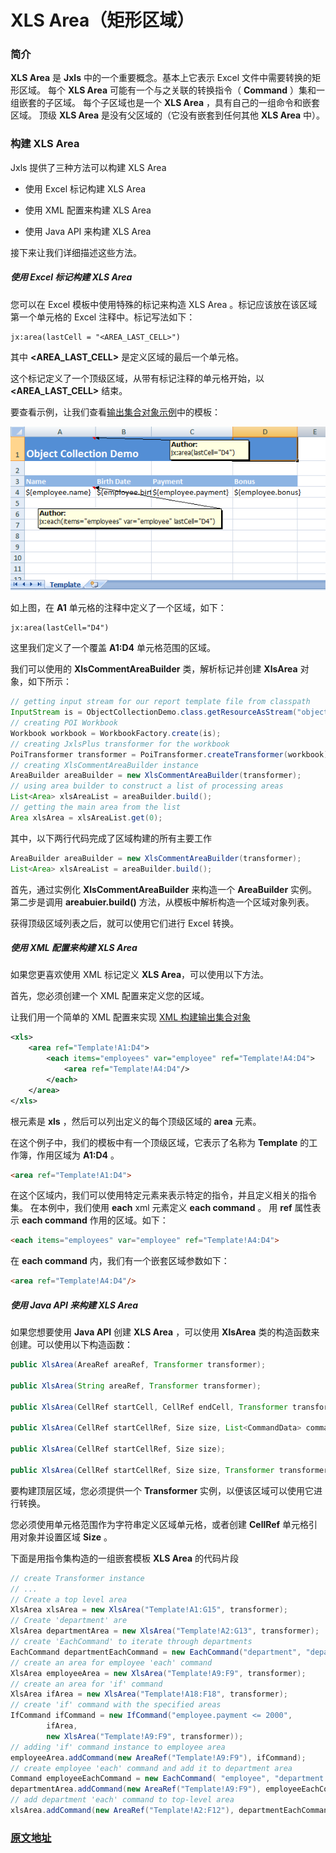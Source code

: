 # XLS Area（矩形区域）

### 简介

**XLS Area** 是 **Jxls** 中的一个重要概念。基本上它表示 Excel 文件中需要转换的矩形区域。
每个 **XLS Area** 可能有一个与之关联的转换指令（ **Command** ）集和一组嵌套的子区域。
每个子区域也是一个 **XLS Area** ，具有自己的一组命令和嵌套区域。
顶级 **XLS Area** 是没有父区域的（它没有嵌套到任何其他 **XLS Area** 中）。

### 构建 XLS Area

Jxls 提供了三种方法可以构建 XLS Area

* 使用 Excel 标记构建 XLS Area

* 使用 XML 配置来构建 XLS Area

* 使用 Java API 来构建 XLS Area

接下来让我们详细描述这些方法。

##### 使用 Excel 标记构建 XLS Area

您可以在 Excel 模板中使用特殊的标记来构造 XLS Area 。标记应该放在该区域第一个单元格的 Excel 注释中。标记写法如下：

```text
jx:area(lastCell = "<AREA_LAST_CELL>")
```

其中 **<AREA_LAST_CELL>** 是定义区域的最后一个单元格。

这个标记定义了一个顶级区域，从带有标记注释的单元格开始，以 **<AREA_LAST_CELL>** 结束。

要查看示例，让我们查看[输出集合对象示例](http://jxls.sourceforge.net/samples/object_collection.html)中的模板：

![输出集合对象示例](static/object_collection_template.png)

如上图，在 **A1** 单元格的注释中定义了一个区域，如下：

```text
jx:area(lastCell="D4")
```

这里我们定义了一个覆盖 **A1:D4** 单元格范围的区域。

我们可以使用的 **XlsCommentAreaBuilder** 类，解析标记并创建 **XlsArea** 对象，如下所示：

```java
// getting input stream for our report template file from classpath
InputStream is = ObjectCollectionDemo.class.getResourceAsStream("object_collection_template.xls");
// creating POI Workbook
Workbook workbook = WorkbookFactory.create(is);
// creating JxlsPlus transformer for the workbook
PoiTransformer transformer = PoiTransformer.createTransformer(workbook);
// creating XlsCommentAreaBuilder instance
AreaBuilder areaBuilder = new XlsCommentAreaBuilder(transformer);
// using area builder to construct a list of processing areas
List<Area> xlsAreaList = areaBuilder.build();
// getting the main area from the list
Area xlsArea = xlsAreaList.get(0);
```

其中，以下两行代码完成了区域构建的所有主要工作

```java
AreaBuilder areaBuilder = new XlsCommentAreaBuilder(transformer);
List<Area> xlsAreaList = areaBuilder.build();
```

首先，通过实例化 **XlsCommentAreaBuilder** 来构造一个 **AreaBuilder** 实例。第二步是调用 **areabuier.build()** 方法，从模板中解析构造一个区域对象列表。

获得顶级区域列表之后，就可以使用它们进行 Excel 转换。

##### 使用 XML 配置来构建 XLS Area

如果您更喜欢使用 XML 标记定义 **XLS Area**，可以使用以下方法。

首先，您必须创建一个 XML 配置来定义您的区域。

让我们用一个简单的 XML 配置来实现 [XML 构建输出集合对象](http://jxls.sourceforge.net/samples/object_collection_xmlbuilder.html)

```xml
<xls>
    <area ref="Template!A1:D4">
        <each items="employees" var="employee" ref="Template!A4:D4">
            <area ref="Template!A4:D4"/>
        </each>
    </area>
</xls>
```

根元素是 **xls** ，然后可以列出定义的每个顶级区域的 **area** 元素。

在这个例子中，我们的模板中有一个顶级区域，它表示了名称为 **Template** 的工作簿，作用区域为 **A1:D4** 。

```html
<area ref="Template!A1:D4">
```

在这个区域内，我们可以使用特定元素来表示特定的指令，并且定义相关的指令集。
在本例中，我们使用 **each** xml 元素定义 **each command** 。 用 **ref** 属性表示 **each command** 作用的区域。如下：

```html
<each items="employees" var="employee" ref="Template!A4:D4">
```

在 **each command** 内，我们有一个嵌套区域参数如下：

```html
<area ref="Template!A4:D4"/>
```

##### 使用 Java API 来构建 XLS Area

如果您想要使用 **Java API** 创建 **XLS Area** ，可以使用 **XlsArea** 类的构造函数来创建。可以使用以下构造函数：

```java
public XlsArea(AreaRef areaRef, Transformer transformer);

public XlsArea(String areaRef, Transformer transformer);

public XlsArea(CellRef startCell, CellRef endCell, Transformer transformer);

public XlsArea(CellRef startCellRef, Size size, List<CommandData> commandDataList, Transformer transformer);

public XlsArea(CellRef startCellRef, Size size);

public XlsArea(CellRef startCellRef, Size size, Transformer transformer);
```

要构建顶层区域，您必须提供一个 **Transformer** 实例，以便该区域可以使用它进行转换。

您必须使用单元格范围作为字符串定义区域单元格，或者创建 **CellRef** 单元格引用对象并设置区域 **Size** 。

下面是用指令集构造的一组嵌套模板 **XLS Area** 的代码片段

```java
// create Transformer instance
// ...
// Create a top level area
XlsArea xlsArea = new XlsArea("Template!A1:G15", transformer);
// Create 'department' are
XlsArea departmentArea = new XlsArea("Template!A2:G13", transformer);
// create 'EachCommand' to iterate through departments
EachCommand departmentEachCommand = new EachCommand("department", "departments", departmentArea);
// create an area for employee 'each' command
XlsArea employeeArea = new XlsArea("Template!A9:F9", transformer);
// create an area for 'if' command
XlsArea ifArea = new XlsArea("Template!A18:F18", transformer);
// create 'if' command with the specified areas
IfCommand ifCommand = new IfCommand("employee.payment <= 2000",
        ifArea,
        new XlsArea("Template!A9:F9", transformer));
// adding 'if' command instance to employee area
employeeArea.addCommand(new AreaRef("Template!A9:F9"), ifCommand);
// create employee 'each' command and add it to department area
Command employeeEachCommand = new EachCommand( "employee", "department.staff", employeeArea);
departmentArea.addCommand(new AreaRef("Template!A9:F9"), employeeEachCommand);
// add department 'each' command to top-level area
xlsArea.addCommand(new AreaRef("Template!A2:F12"), departmentEachCommand);
```

### [原文地址](http://jxls.sourceforge.net/reference/xls_area.html)
